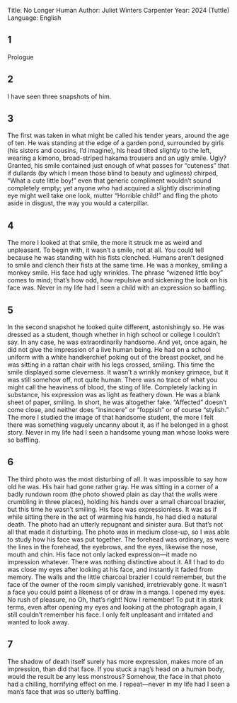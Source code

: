 Title: No Longer Human
Author: Juliet Winters Carpenter
Year: 2024 (Tuttle)
Language: English

## 1
Prologue

## 2
I have seen three snapshots of him.

## 3
The first was taken in what might be called his tender years, around the age of ten. He was standing at the edge of a garden pond, surrounded by girls (his sisters and cousins, I’d imagine), his head tilted slightly to the left, wearing a kimono, broad-striped hakama trousers and an ugly smile. Ugly? Granted, his smile contained just enough of what passes for “cuteness” that if dullards (by which I mean those blind to beauty and ugliness) chirped, “What a cute little boy!” even that generic compliment wouldn’t sound completely empty; yet anyone who had acquired a slightly discriminating eye might well take one look, mutter “Horrible child!” and fling the photo aside in disgust, the way you would a caterpillar.

## 4
The more I looked at that smile, the more it struck me as weird and unpleasant. To begin with, it wasn’t a smile, not at all. You could tell because he was standing with his fists clenched. Humans aren’t designed to smile and clench their fists at the same time. He was a monkey, smiling a monkey smile. His face had ugly wrinkles. The phrase “wizened little boy” comes to mind; that’s how odd, how repulsive and sickening the look on his face was. Never in my life had I seen a child with an expression so baffling.

## 5
In the second snapshot he looked quite different, astonishingly so. He was dressed as a student, though whether in high school or college I couldn’t say. In any case, he was extraordinarily handsome. And yet, once again, he did not give the impression of a live human being. He had on a school uniform with a white handkerchief poking out of the breast pocket, and he was sitting in a rattan chair with his legs crossed, smiling. This time the smile displayed some cleverness. It wasn’t a wrinkly monkey grimace, but it was still somehow off, not quite human. There was no trace of what you might call the heaviness of blood, the sting of life. Completely lacking in substance, his expression was as light as feathery down. He was a blank sheet of paper, smiling. In short, he was altogether fake. “Affected” doesn’t come close, and neither does “insincere” or “foppish” or of course “stylish.” The more I studied the image of that handsome student, the more I felt there was something vaguely uncanny about it, as if he belonged in a ghost story. Never in my life had I seen a handsome young man whose looks were so baffling.

## 6
The third photo was the most disturbing of all. It was impossible to say how old he was. His hair had gone rather gray. He was sitting in a corner of a badly rundown room (the photo showed plain as day that the walls were crumbling in three places), holding his hands over a small charcoal brazier, but this time he wasn’t smiling. His face was expressionless. It was as if while sitting there in the act of warming his hands, he had died a natural death. The photo had an utterly repugnant and sinister aura. But that’s not all that made it disturbing. The photo was in medium close-up, so I was able to study how his face was put together. The forehead was ordinary, as were the lines in the forehead, the eyebrows, and the eyes, likewise the nose, mouth and chin. His face not only lacked expression—it made no impression whatever. There was nothing distinctive about it. All I had to do was close my eyes after looking at his face, and instantly it faded from memory. The walls and the little charcoal brazier I could remember, but the face of the owner of the room simply vanished, irretrievably gone. It wasn’t a face you could paint a likeness of or draw in a manga. I opened my eyes. No rush of pleasure, no Oh, that’s right! Now I remember! To put it in stark terms, even after opening my eyes and looking at the photograph again, I still couldn’t remember his face. I only felt unpleasant and irritated and wanted to look away.

## 7
The shadow of death itself surely has more expression, makes more of an impression, than did that face. If you stuck a nag’s head on a human body, would the result be any less monstrous? Somehow, the face in that photo had a chilling, horrifying effect on me. I repeat—never in my life had I seen a man’s face that was so utterly baffling.
